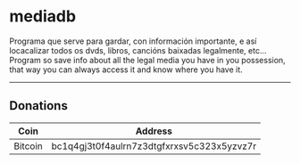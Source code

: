 # mediadb
Programa que serve para gardar, con información importante, e así locacalizar todos os dvds, libros, cancións baixadas legalmente, etc...  
Program so save info about all the legal media you have in you possession, that way you can always access it and know where you have it.

----

## Donations

| Coin 			| Address 										|
| ------------ 	| ------------ 									|
| Bitcoin 		| bc1q4gj3t0f4aulrn7z3dtgfxrxsv5c323x5yzvz7r 	|
